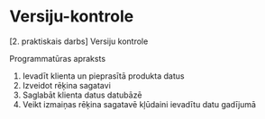 # Versiju-kontrole
[2. praktiskais darbs] Versiju kontrole

Programmatūras apraksts

1. Ievadīt klienta un pieprasītā produkta datus
2. Izveidot rēķina sagatavi
3. Saglabāt klienta datus datubāzē
4. Veikt izmaiņas rēķina sagatavē kļūdaini ievadītu datu gadījumā
